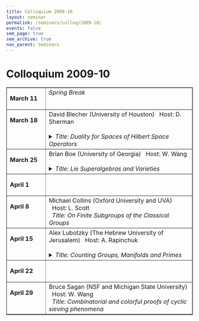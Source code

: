 ```yaml
---
title: Colloquium 2009-10
layout: seminar
permalink: /seminars/colloq/2009-10/
events: false
sem_page: true
sem_archive: true
nav_parent: Seminars
---
```


<h1 class="mt-2 mb-4">Colloquium 2009-10</h1>

<TABLE BORDER="yes" WIDTH="720" CELLPADDING="3">


<TR><TD VALIGN="top" WIDTH="120">

<B>March 11</B></td>
<td valign="top" WIDTH="600">
<EM> Spring Break</EM>
</TD></TR>


<TR><TD VALIGN="top" WIDTH="120">

<B>March 18</B></td>
<td valign="top" WIDTH="600">
<!-- <a href=" ">  -->
David Blecher
<!--</a>-->
(University of Houston) &nbsp;&nbsp;<span class="small">Host: D. Sherman</span><br>
&nbsp;&nbsp;<details><summary><i>Title: Duality for Spaces of Hilbert Space Operators</i></summary>   Functional analysis, as its name implies, is concerned in some large part with "functionals" on a space X. This amounts to understanding in detail (which can be very subtle in particular cases) the duality between X and its dual space, or predual if one exists. The study of vector spaces of Hilbert space operatorsis no exception to this principle. First I will introduce the structures we will be interested in, namely operator spaces, and important subclasses such as operator systems and operator algebras. Then we present the duality theory of these objects, mostly from recent work with Magajna.
</details>

</TD></TR>


<TR><TD VALIGN="top" WIDTH="120">

<B>March 25</B></td>
<td valign="top" WIDTH="600">
<!-- <a href=" ">  -->
Brian Boe
<!--</a>-->
(University of Georgia) &nbsp;&nbsp;<span class="small">Host: W. Wang</span><br>
&nbsp;&nbsp;<details><summary><i>Title: Lie Superalgebras and Varieties</i></summary>   Lie superalgebras and their finite-dimensional representations play an important role in mathematical physics, where they arise in the context of "supersymmetry," as well as in several branches of mathematics. We study the category \mathcal F of finite-dimensional representations for a classical Lie superalgebra \mathfrak g=\mathfrak g_{\bar 0}\oplus \mathfrak g_{\bar 1} over \mathbb C, which are completely reducible as \mathfrak g_{\bar 0}-modules. This category has a surprisingly rich structure---for instance, it is usually not semisimple. We discuss how cohomology can be used to understand the representation theory of \mathfrak g. Classical invariant theory plays an important role. The notion of support variety, borrowed from the setting of modular representations of finite groups, brings geometrical tools into the mix, and provides connections to the combinatorics of Lie superalgebras. This is joint work with Jonathan Kujawa and Daniel Nakano.
</details>

</TD></TR>


<TR><TD VALIGN="top" WIDTH="120">

<B>April 1</B></td>
<td valign="top" WIDTH="600">

</TD></TR>


<TR><TD VALIGN="top" WIDTH="120">

<B>April 8</B></td>
<td valign="top" WIDTH="600">
<!-- <a href=" ">  -->
Michael Collins
<!--</a>-->
(Oxford University and UVA) &nbsp;&nbsp;<span class="small">Host: L. Scott</span><br>
&nbsp;&nbsp;<i>Title: On Finite Subgroups of the Classical Groups </i>

</TD></TR>


<TR><TD VALIGN="top" WIDTH="120">

<B>April 15</B></td>
<td valign="top" WIDTH="600">
<!-- <a href=" ">  -->
Alex Lubotzky
<!--</a>-->
(The Hebrew University of Jerusalem) &nbsp;&nbsp;<span class="small">Host: A. Rapinchuk</span><br>
&nbsp;&nbsp;<details><summary><i>Title: Counting Groups, Manifolds and Primes</i></summary>   We will report of a series of works in the last decade around the following question: For a given simple Lie group G how many lattices (i.e., discrete subgroups of finite covolume) it has of covolume at most x. Equivalently, how many maniofolds (or volume at most x) are covered by the associated symmetric space. As many of these lattices are arithmetic, these questions often lead to deep number theoretic problems; counting primes etc. We will concentrate on recent works which give very sharp results for counting arithmetic lattices in SL(2). Here the representation theory of the symmetric groups comes also into the game.
</details>

</TD></TR>


<TR><TD VALIGN="top" WIDTH="120">

<B>April 22</B></td>
<td valign="top" WIDTH="600">

</TD></TR>

<TR><TD VALIGN="top" WIDTH="120">

<B>April 29</B></td>
<td valign="top" WIDTH="600">
<!-- <a href=" ">  -->
Bruce Sagan
<!--</a>-->
(NSF and Michigan State University) &nbsp;&nbsp;<span class="small">Host: W. Wang</span><br>
&nbsp;&nbsp;<i>Title: Combinatorial and colorful proofs of
cyclic sieving phenomena </i>


</TD></TR>

</TABLE>
